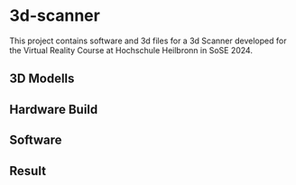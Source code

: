 # 3d-scanner
This project contains software and 3d files for a 3d Scanner developed for the Virtual Reality Course at Hochschule Heilbronn in SoSE 2024.
## 3D Modells
## Hardware Build
## Software
## Result
